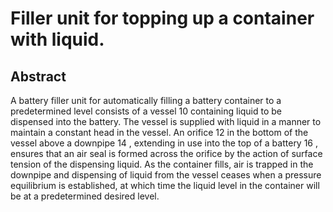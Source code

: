 # Filler unit for topping up a container with liquid.

## Abstract
A battery filler unit for automatically filling a battery container to a predetermined level consists of a vessel 10 containing liquid to be dispensed into the battery. The vessel is supplied with liquid in a manner to maintain a constant head in the vessel. An orifice 12 in the bottom of the vessel above a downpipe 14 , extending in use into the top of a battery 16 , ensures that an air seal is formed across the orifice by the action of surface tension of the dispensing liquid. As the container fills, air is trapped in the downpipe and dispensing of liquid from the vessel ceases when a pressure equilibrium is established, at which time the liquid level in the container will be at a predetermined desired level.
